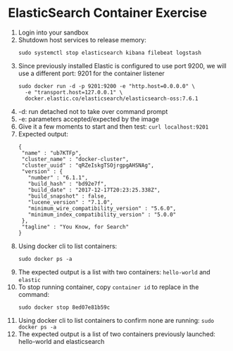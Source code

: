 # ElasticSearch Container Exercise

1. Login into your sandbox
2. Shutdown host services to release memory:   
   ```
   sudo systemctl stop elasticsearch kibana filebeat logstash
   ```
3. Since previously installed Elastic is configured to use port 9200, we will use a different port: 9201 for the container listener
   ```
   sudo docker run -d -p 9201:9200 -e "http.host=0.0.0.0" \
     -e "transport.host=127.0.0.1" \
     docker.elastic.co/elasticsearch/elasticsearch-oss:7.6.1
   ```
4. -d: run detached not to take over command prompt
5. -e: parameters accepted/expected by the image
6. Give it a few moments to start and then test: `curl localhost:9201`
7. Expected output:
   ```
   {
    "name" : "ub7KTFp",
    "cluster_name" : "docker-cluster",
    "cluster_uuid" : "qRZeIskgTSOjrgpgAHSNAg",
    "version" : {
      "number" : "6.1.1",
      "build_hash" : "bd92e7f",
      "build_date" : "2017-12-17T20:23:25.338Z",
      "build_snapshot" : false,
      "lucene_version" : "7.1.0",
      "minimum_wire_compatibility_version" : "5.6.0",
      "minimum_index_compatibility_version" : "5.0.0"
    },
    "tagline" : "You Know, for Search"
   }
   ```
8. Using docker cli to list containers:
   ```
   sudo docker ps -a
   ```
9. The expected output is a list with two containers: `hello-world` and `elastic`
10. To stop running container, copy `container id` to replace in the command: 
    ```
    sudo docker stop 8ed07e81b59c
    ```
11. Using docker cli to list containers to confirm none are running: `sudo docker ps -a`
12. The expected output is a list of two containers previously launched: hello-world and elasticsearch



